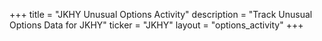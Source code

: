 +++
title = "JKHY Unusual Options Activity"
description = "Track Unusual Options Data for JKHY"
ticker = "JKHY"
layout = "options_activity"
+++

